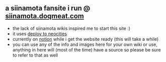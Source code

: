 ## a siinamota fansite i run @ <a href="https://siinamota.doqmeat.com" target="_blank">siinamota.doqmeat.com</a>

- the lack of siinamota wikis inspired me to start this site :)
- it uses <a href="https://github.com/burned-salmon/deploy-to-neocities-template">deploy to neocities</a>
- currently on <a href="https://sepiarecord.notion.site/homepage-6242b9a7ce844610bdf2a9187a0a1bfb">notion</a> while i get the website ready (this will take a while)
- you can use any of the info and images here for your own wiki or use, anything in here will (most of the time) have a source so please be sure to refer to that as well
